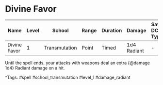 # Divine Favor

| Name | Level | School | Range | Duration | Damage | Save DC & Type |
|------|-------|--------|-------|----------|--------|----------------|
| Divine Favor | 1 | Transmutation | Point | Timed | 1d4 Radiant | - |

Until the spell ends, your attacks with weapons deal an extra {@damage 1d4} Radiant damage on a hit.

^Tags: #spell #school_transmutation #level_1 #damage_radiant